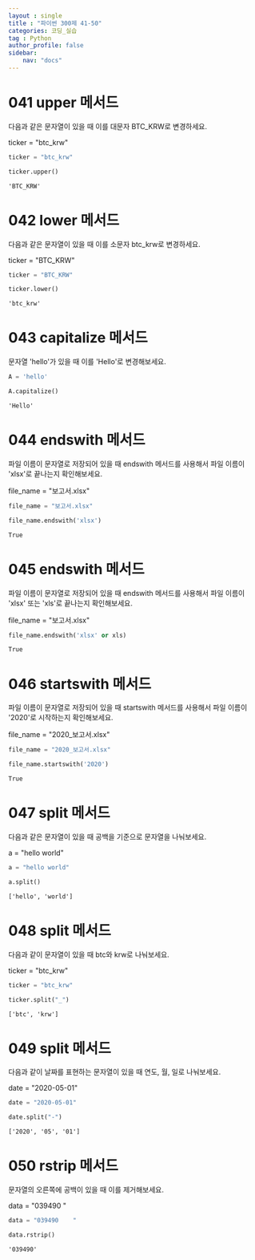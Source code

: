 ```yaml
---
layout : single
title : "파이썬 300제 41-50"
categories: 코딩_실습
tag : Python
author_profile: false
sidebar:
    nav: "docs"
---
```

# 041 upper 메서드
다음과 같은 문자열이 있을 때 이를 대문자 BTC_KRW로 변경하세요.

ticker = "btc_krw"


```python
ticker = "btc_krw"
```


```python
ticker.upper()
```




    'BTC_KRW'



# 042 lower 메서드
다음과 같은 문자열이 있을 때 이를 소문자 btc_krw로 변경하세요.

ticker = "BTC_KRW"


```python
ticker = "BTC_KRW"
```


```python
ticker.lower()
```




    'btc_krw'



# 043 capitalize 메서드
문자열 'hello'가 있을 때 이를 'Hello'로 변경해보세요.


```python
A = 'hello'
```


```python
A.capitalize()
```




    'Hello'



# 044 endswith 메서드
파일 이름이 문자열로 저장되어 있을 때 endswith 메서드를 사용해서 파일 이름이 'xlsx'로 끝나는지 확인해보세요.

file_name = "보고서.xlsx"


```python
file_name = "보고서.xlsx"
```


```python
file_name.endswith('xlsx')
```




    True



# 045 endswith 메서드
파일 이름이 문자열로 저장되어 있을 때 endswith 메서드를 사용해서 파일 이름이 'xlsx' 또는 'xls'로 끝나는지 확인해보세요.

file_name = "보고서.xlsx" 


```python
file_name.endswith('xlsx' or xls)
```




    True



# 046 startswith 메서드
파일 이름이 문자열로 저장되어 있을 때 startswith 메서드를 사용해서 파일 이름이 '2020'로 시작하는지 확인해보세요.

file_name = "2020_보고서.xlsx"


```python
file_name = "2020_보고서.xlsx"
```


```python
file_name.startswith('2020')
```




    True



# 047 split 메서드
다음과 같은 문자열이 있을 때 공백을 기준으로 문자열을 나눠보세요.

a = "hello world"


```python
a = "hello world"
```


```python
a.split()
```




    ['hello', 'world']



# 048 split 메서드
다음과 같이 문자열이 있을 때 btc와 krw로 나눠보세요.

ticker = "btc_krw" 


```python
ticker = "btc_krw"
```


```python
ticker.split("_")
```




    ['btc', 'krw']



# 049 split 메서드
다음과 같이 날짜를 표현하는 문자열이 있을 때 연도, 월, 일로 나눠보세요.

date = "2020-05-01"


```python
date = "2020-05-01"
```


```python
date.split("-")
```




    ['2020', '05', '01']



# 050 rstrip 메서드
문자열의 오른쪽에 공백이 있을 때 이를 제거해보세요.

data = "039490     "


```python
data = "039490    "
```


```python
data.rstrip()
```




    '039490'




```python

```
